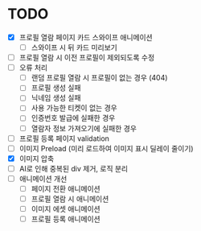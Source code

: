# TODO

- [x] 프로필 열람 페이지 카드 스와이프 애니메이션
  - [ ] 스와이프 시 뒤 카드 미리보기
- [ ] 프로필 열람 시 이전 프로필이 제외되도록 수정
- [ ] 오류 처리
  - [ ] 랜덤 프로필 열람 시 프로필이 없는 경우 (404)
  - [ ] 프로필 생성 실패
  - [ ] 닉네임 생성 실패
  - [ ] 사용 가능한 티켓이 없는 경우
  - [ ] 인증번호 발급에 실패한 경우
  - [ ] 열람자 정보 가져오기에 실패한 경우
- [ ] 프로필 등록 페이지 validation
- [ ] 이미지 Preload (미리 로드하여 이미지 표시 딜레이 줄이기)
- [x] 이미지 압축
- [ ] AI로 인해 중복된 div 제거, 로직 분리
- [ ] 애니메이션 개선
  - [ ] 페이지 전환 애니메이션
  - [ ] 프로필 열람 시 애니메이션
  - [ ] 이미지 에셋 애니메이션
  - [ ] 프로필 등록 애니메이션
